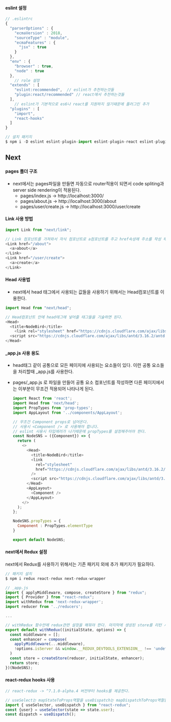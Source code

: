 #### eslint 설정

```javascript
// .eslintrc
{
  "parserOptions" : {
    "ecmaVersion" : 2018,
    "sourceType" : "module",
    "ecmaFeatures" : {
      "jsx" : true
    }
  },
  "env" : {
    "browser" : true,
    "node" : true
  },
	// role 설정
  "extends" : [
    "eslint:recommended",  // eslint가 추천하는것들
    "plugin:react/recommended" // react에서 추천하는것들
  ],
	// eslint가 기본적으로 es6나 react를 지원하지 않기때문에 플러그인 추가 
  "plugins" : [
    "import",
    "react-hooks"
  ]
}

// 설치 패키지
$ npm i -D eslint eslint-plugin-import eslint-plugin-react eslint-plugin-react-hooks
```



##  Next

#### pages 폴더 구조

- next에서는 pages파일을 만들면 자동으로 router적용이 되면서 code spliting과 server side rendering이 적용된다. 
  - pages/index.js -> http://localhost:3000/
  - pages/about.js -> http://localhost:3000/about
  - pages/user/create.js -> http://localhost:3000/user/create

#### Link 사용 방법 

```javascript
import Link from "next/link";

// Link 컴포넌트를 가져와서 자식 컴포넌트로 a컴포넌트를 주고 href속성에 주소를 작성 해주면 된다.
<Link href="/about">
  <a>about</a>
</Link>
<Link href="/user/create">
  <a>create</a>
</Link>

```

#### Head 사용법

- next에서 head 태그에서 사용되는 값들을 사용하기 위해서는 Head컴포넌트를 이용한다.

```javascript
import Head from "next/head";

// Head컴포넌트 안에 head태그에 넣어줄 태그들을 기술하면 된다. 
<Head>
  <title>NodeBird</title>
	<link rel="stylesheet" href="https://cdnjs.cloudflare.com/ajax/libs/antd/3.16.2/antd.css"/>
  <script src="https://cdnjs.cloudflare.com/ajax/libs/antd/3.16.2/antd.js" />
</Head>
```



#### _app.js 사용 용도

- head태그 같이 공통으로 모든 페이지에 사용되는 요소들이 있다. 이런 공통 요소들을 처리할때 _app.js를 사용한다. 

- pages/_app.js 로 파일을 만들어 공통 요소 컴포넌트를 작성하면 다른 페이지에서는 이부분이 무조건 적용되어 나타나게 된다. 

  ```javascript
  import React from 'react';
  import Head from 'next/head';
  import PropTypes from 'prop-types';
  import AppLayout from '../components/AppLayout';
  
  // 무조건 Component props로 넘어온다. 
  // 사용시 <Component /> 로 사용해야 합니다. 
  // eslint 사용시 타입에러가 나기때문에 propTypes를 설정해주어야 한다. 
  const NodeSNS = ({Component}) => {
    return (
      <>
        <Head>
          <title>NodeBird</title>
          <link
            rel="stylesheet"
            href="https://cdnjs.cloudflare.com/ajax/libs/antd/3.16.2/antd.css"
          />
          <script src="https://cdnjs.cloudflare.com/ajax/libs/antd/3.16.2/antd.js" />
        </Head>
        <AppLayout>
          <Component />
        </AppLayout>
      </>
    );
  };
  
  NodeSNS.propTypes = {
    Component : PropTypes.elementType
  }
  
  export default NodeSNS;
  ```




#### next에서 Redux 설정

next에서 Redux를 사용하기 위해서는 기존 패키지 외에 추가 패키지가 필요하다.

```javascript
// 패키지 설치 
$ npm i redux react-redux next-redux-wrapper

// _app.js
import { applyMiddleware, compose, createStore } from "redux";
import { Provider } from "react-redux";
import withRedux from 'next-redux-wrapper';
import reducer from '../reducers';

...

// withRedux 함수안에 redux관련 설정을 해줘야 한다. 마지막에 생성된 store를 리턴 시켜줘야한다. 
export default withRedux((initialState, options) => {
  const middleware = [];
  const enhancer = compose(
    applyMiddleware(...middleware),
    !options.isServer && window.__REDUX_DEVTOOLS_EXTENSION__ !== 'undefined' ? window.__REDUX_DEVTOOLS_EXTENSION__() : (f) => f,
  )
  const store = createStore(reducer, initialState, enhancer);
  return store;
})(NodeSNS);
```



#### react-redux hooks 사용

```javascript
// react-redux -> ^7.1.0-alpha.4 버전부터 hooks를 제공한다. 

// useSelect는 mapStateToProps역할을 useDispatch는 mapDispatchToProps역할을 한다. 
import { useSelector, useDispatch } from "react-redux";
const {user} = useSelector(state => state.user);
const dispatch = useDispatch();
```


